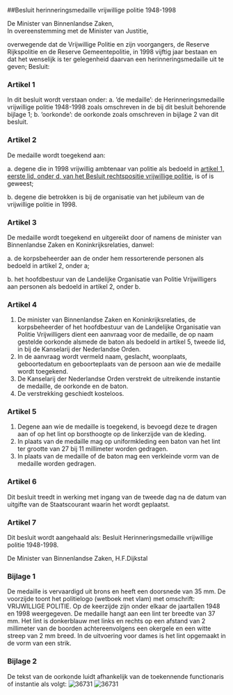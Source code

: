 <meta http-equiv='Content-Type' content='text/html; charset=utf-8' />

##Besluit herinneringsmedaille vrijwillige politie 1948-1998

De Minister van Binnenlandse Zaken,  
In overeenstemming met de Minister van Justitie,

overwegende dat de Vrijwillige Politie en zijn voorgangers, de Reserve Rijkspolitie en de Reserve Gemeentepolitie, in 1998 vijftig jaar bestaan en dat het wenselijk is ter gelegenheid daarvan een herinneringsmedaille uit te geven;
Besluit:    

### Artikel  1  

In dit besluit wordt verstaan onder:   a. ’de medaille’:  de Herinneringsmedaille vrijwillige politie 1948-1998 zoals omschreven in de bij dit besluit behorende bijlage 1;    b. ’oorkonde’:  de oorkonde zoals omschreven in bijlage 2 van dit besluit.     

### Artikel  2  

De medaille wordt toegekend aan: 

a. degene die in 1998 vrijwillig ambtenaar van politie als bedoeld in [artikel 1, eerste lid, onder d, van het Besluit rechtspositie vrijwillige politie](../../../../../../../AMvB/besluit/rechtspositie/vrijwillige/politie/BWBR0007321/README.md), is of is geweest;  

b. degene die betrokken is bij de organisatie van het jubileum van de vrijwillige politie in 1998.    

### Artikel  3  

De medaille wordt toegekend en uitgereikt door of namens de minister van Binnenlandse Zaken en Koninkrijksrelaties, danwel: 

a. de korpsbeheerder aan de onder hem ressorterende personen als bedoeld in artikel 2, onder a;  

b. het hoofdbestuur van de Landelijke Organisatie van Politie Vrijwilligers aan personen als bedoeld in artikel 2, onder b.    

### Artikel  4  

1.  De minister van Binnenlandse Zaken en Koninkrijksrelaties, de korpsbeheerder of het hoofdbestuur van de Landelijke Organisatie van Politie Vrijwilligers dient een aanvraag voor de medaille, de op naam gestelde oorkonde alsmede de baton als bedoeld in artikel 5, tweede lid, in bij de Kanselarij der Nederlandse Orden.   
2.  In de aanvraag wordt vermeld naam, geslacht, woonplaats, geboortedatum en geboorteplaats van de persoon aan wie de medaille wordt toegekend.   
3.  De Kanselarij der Nederlandse Orden verstrekt de uitreikende instantie de medaille, de oorkonde en de baton.   
4.  De verstrekking geschiedt kosteloos.   

### Artikel  5  

1.  Degene aan wie de medaille is toegekend, is bevoegd deze te dragen aan of op het lint op borsthoogte op de linkerzijde van de kleding.   
2.  In plaats van de medaille mag op uniformkleding een baton van het lint ter grootte van 27 bij 11 millimeter worden gedragen.   
3.  In plaats van de medaille of de baton mag een verkleinde vorm van de medaille worden gedragen.   

### Artikel  6  

Dit besluit treedt in werking met ingang van de tweede dag na de datum van uitgifte van de Staatscourant waarin het wordt geplaatst.  

### Artikel  7  

Dit besluit wordt aangehaald als: Besluit Herinneringsmedaille vrijwillige politie 1948-1998.  

De 
Minister van Binnenlandse Zaken, 
H.F.Dijkstal   

### Bijlage  1  

De medaille is vervaardigd uit brons en heeft een doorsnede van 35 mm. De voorzijde toont het politielogo (wetboek met vlam) met omschrift: VRIJWILLIGE POLITIE. Op de keerzijde zijn onder elkaar de jaartallen 1948 en 1998 weergegeven. De medaille hangt aan een lint ter breedte van 37 mm. Het lint is donkerblauw met links en rechts op een afstand van 2 millimeter van de boorden achtereenvolgens een okergele en een witte streep van 2 mm breed. In de uitvoering voor dames is het lint opgemaakt in de vorm van een strik. 

### Bijlage  2  

De tekst van de oorkonde luidt afhankelijk van de toekennende functionaris of instantie als volgt:   ![36731](http://wetten.overheid.nl/Illustration/36731)
![36731](http://wetten.overheid.nl/Illustration/36731)

